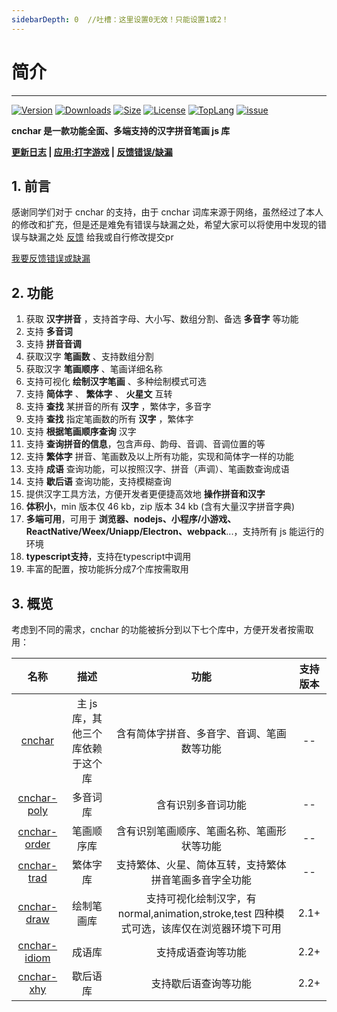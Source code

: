 ```yaml
---
sidebarDepth: 0  //吐槽：这里设置0无效！只能设置1或2！
---
```




<!-- ![](../.vuepress/public/name.png) -->

# 简介
--------------------

<p>
    <a href="https://www.npmjs.com/package/cnchar"><img src="https://img.shields.io/npm/v/cnchar.svg" alt="Version"></a>
    <a href="https://npmcharts.com/compare/cnchar?minimal=true"><img src="https://img.shields.io/npm/dm/cnchar.svg" alt="Downloads"></a>
    <a href="https://cdn.jsdelivr.net/gh/theajack/cnchar/dist/cnchar.latest.min.js"><img src="https://img.shields.io/bundlephobia/minzip/cnchar.svg" alt="Size"></a>
    <a href="https://github.com/theajack/cnchar/blob/master/LICENSE"><img src="https://img.shields.io/npm/l/cnchar.svg" alt="License"></a>
    <a href="https://github.com/theajack/cnchar/search?l=javascript"><img src="https://img.shields.io/github/languages/top/theajack/cnchar.svg" alt="TopLang"></a>
    <a href="https://github.com/theajack/cnchar/issues"><img src="https://img.shields.io/github/issues-closed/theajack/cnchar.svg" alt="issue"></a>
<!--     <a href="https://www.github.com/theajack/cnchar"><img src="https://img.shields.io/librariesio/dependent-repos/npm/cnchar.svg" alt="Dependent"></a> -->
</p>

**cnchar 是一款功能全面、多端支持的汉字拼音笔画 js 库**

**[更新日志](https://github.com/theajack/cnchar/blob/master/helper/version.md) | [应用:打字游戏](https://theajack.gitee.io/type/) | [反馈错误/缺漏](https://github.com/theajack/cnchar/issues/new)**

## 1. 前言

感谢同学们对于 cnchar 的支持，由于 cnchar 词库来源于网络，虽然经过了本人的修改和扩充，但是还是难免有错误与缺漏之处，希望大家可以将使用中发现的错误与缺漏之处 [反馈](https://github.com/theajack/cnchar/issues/new) 给我或自行修改提交pr

[我要反馈错误或缺漏](https://github.com/theajack/cnchar/issues/new)
<!-- ![](../.vuepress/public/doc.gif) -->

## 2. 功能

1. 获取 **汉字拼音** ，支持首字母、大小写、数组分割、备选 **多音字** 等功能
2. 支持 **多音词**
3. 支持 **拼音音调**
4. 获取汉字 **笔画数** 、支持数组分割
5. 获取汉字 **笔画顺序** 、笔画详细名称
6. 支持可视化 **绘制汉字笔画** 、多种绘制模式可选
7. 支持 **简体字** 、 **繁体字** 、 **火星文** 互转
8. 支持 **查找** 某拼音的所有 **汉字** ，繁体字，多音字
9. 支持 **查找** 指定笔画数的所有 **汉字** ，繁体字
10. 支持 **根据笔画顺序查询** 汉字
11. 支持 **查询拼音的信息**，包含声母、韵母、音调、音调位置的等
12. 支持 **繁体字** 拼音、笔画数及以上所有功能，实现和简体字一样的功能
13. 支持 **成语** 查询功能，可以按照汉字、拼音（声调）、笔画数查询成语
14. 支持 **歇后语** 查询功能，支持模糊查询
15. 提供汉字工具方法，方便开发者更便捷高效地 **操作拼音和汉字**
16. **体积小**，min 版本仅 46 kb，zip 版本 34 kb (含有大量汉字拼音字典)
17. **多端可用**，可用于 **浏览器、nodejs、小程序/小游戏、ReactNative/Weex/Uniapp/Electron、webpack**...，支持所有 js 能运行的环境
18. **typescript支持**，支持在typescript中调用
19. 丰富的配置，按功能拆分成7个库按需取用


## 3. 概览

考虑到不同的需求，cnchar 的功能被拆分到以下七个库中，方便开发者按需取用：

|     名称     | 描述 |   功能   | 支持版本 |
| :----------: | :------------------------------: | :--------------------: | :--------------------: |
|    [cnchar](/cnchar/v2/doc/cnchar)    | 主 js 库，其他三个库依赖于这个库 |       含有简体字拼音、多音字、音调、笔画数等功能       | -- |
| [cnchar-poly](/cnchar/v2/doc/poly)  |    多音词库    |     含有识别多音词功能     | -- |
| [cnchar-order](/cnchar/v2/doc/order) |   笔画顺序库   |       含有识别笔画顺序、笔画名称、笔画形状等功能       | -- |
| [cnchar-trad](/cnchar/v2/doc/trad)  |    繁体字库    | 支持繁体、火星、简体互转，支持繁体拼音笔画多音字全功能 | -- |
| [cnchar-draw](/cnchar/v2/doc/draw)  |    绘制笔画库    | 支持可视化绘制汉字，有 normal,animation,stroke,test 四种模式可选，该库仅在浏览器环境下可用 | 2.1+ |
| [cnchar-idiom](/cnchar/v2/doc/idiom)   |    成语库    | 支持成语查询等功能 | 2.2+ |
| [cnchar-xhy](/cnchar/v2/doc/xhy)   |    歇后语库    | 支持歇后语查询等功能 | 2.2+ |

<div>
    <star></star>
</div>


